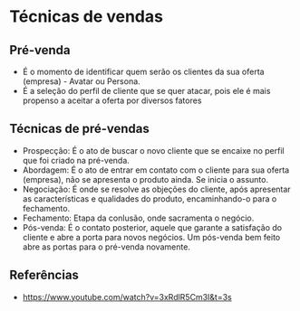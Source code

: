 # Técnicas de vendas
## Pré-venda
- É o momento de identificar  quem serão os clientes da sua oferta (empresa) - Avatar ou Persona.
- É a seleção do perfil de cliente que se quer atacar, pois ele é mais propenso a aceitar a oferta por diversos fatores

## Técnicas de pré-vendas
- Prospecção: É o ato de buscar o novo cliente que se encaixe no perfil que foi criado na pré-venda.	
- Abordagem: É o ato de entrar em contato com o cliente para sua oferta (empresa), não se apresenta o produto ainda. Se inicia o assunto.
- Negociação: É onde se resolve as objeções do cliente, após apresentar as características e qualidades do produto, encaminhando-o para o fechamento.
- Fechamento: Etapa da conlusão, onde sacramenta o negócio.
- Pós-venda: É o contato posterior, aquele que garante a satisfação do cliente e abre a porta para novos negócios. Um pós-venda bem feito abre as portas para o pré-venda novamente.

## Referências
- https://www.youtube.com/watch?v=3xRdlR5Cm3I&t=3s